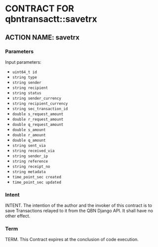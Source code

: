 # CONTRACT FOR qbntransactt::savetrx

## ACTION NAME: savetrx

### Parameters
Input parameters:

* `uint64_t id`
* `string type`
* `string sender`
* `string recipient`
* `string status`
* `string sender_currency`
* `string recipient_currency`
* `string sec_transaction_id`
* `double s_request_amount`
* `double r_request_amount`
* `double q_request_amount`
* `double s_amount`
* `double r_amount`
* `double q_amount`
* `string sent_via`
* `string received_via`
* `string sender_ip`
* `string reference`
* `string receipt_no`
* `string metadata`
* `time_point_sec created`
* `time_point_sec updated`


### Intent
INTENT. The intention of the author and the invoker of this contract is to save Transactions relayed to it from the QBN Django API. It shall have no other effect.

### Term
TERM. This Contract expires at the conclusion of code execution.
